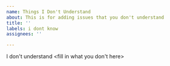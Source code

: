 ```yaml
---
name: Things I Don't Understand
about: This is for adding issues that you don't understand
title: ''
labels: i dont know
assignees: ''

---
```


I don't understand <fill in what you don't here>
